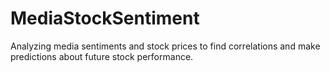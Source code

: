 # MediaStockSentiment

Analyzing media sentiments and stock prices to find correlations and make predictions about future stock performance.
